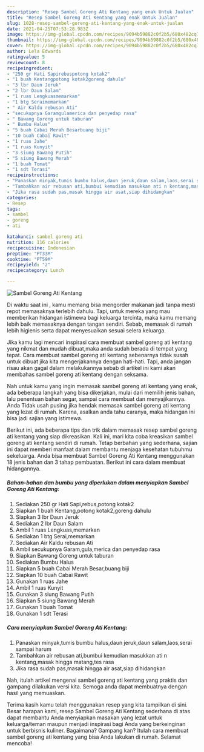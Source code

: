 ```yaml
---
description: "Resep Sambel Goreng Ati Kentang yang enak Untuk Jualan"
title: "Resep Sambel Goreng Ati Kentang yang enak Untuk Jualan"
slug: 1028-resep-sambel-goreng-ati-kentang-yang-enak-untuk-jualan
date: 2021-04-25T07:53:28.983Z
image: https://img-global.cpcdn.com/recipes/9094b59882c0f2b5/680x482cq70/sambel-goreng-ati-kentang-foto-resep-utama.jpg
thumbnail: https://img-global.cpcdn.com/recipes/9094b59882c0f2b5/680x482cq70/sambel-goreng-ati-kentang-foto-resep-utama.jpg
cover: https://img-global.cpcdn.com/recipes/9094b59882c0f2b5/680x482cq70/sambel-goreng-ati-kentang-foto-resep-utama.jpg
author: Lela Edwards
ratingvalue: 5
reviewcount: 8
recipeingredient:
- "250 gr Hati Sapirebuspotong kotak2"
- "1 buah Kentangpotong kotak2goreng dahulu"
- "3 lbr Daun Jeruk"
- "2 lbr Daun Salam"
- "1 ruas Lengkuasmemarkan"
- "1 btg Seraimemarkan"
- " Air Kaldu rebusan Ati"
- "secukupnya Garamgulamerica dan penyedap rasa"
- " Bawang Goreng untuk taburan"
- " Bumbu Halus"
- "5 buah Cabai Merah Besarbuang biji"
- "10 buah Cabai Rawit"
- "1 ruas Jahe"
- "1 ruas Kunyit"
- "3 siung Bawang Putih"
- "5 siung Bawang Merah"
- "1 buah Tomat"
- "1 sdt Terasi"
recipeinstructions:
- "Panaskan minyak,tumis bumbu halus,daun jeruk,daun salam,laos,serai sampai harum"
- "Tambahkan air rebusan ati,bumbui kemudian masukkan ati n kentang,masak hingga matang,tes rasa"
- "Jika rasa sudah pas,masak hingga air asat,siap dihidangkan"
categories:
- Resep
tags:
- sambel
- goreng
- ati

katakunci: sambel goreng ati 
nutrition: 116 calories
recipecuisine: Indonesian
preptime: "PT33M"
cooktime: "PT59M"
recipeyield: "2"
recipecategory: Lunch

---
```



![Sambel Goreng Ati Kentang](https://img-global.cpcdn.com/recipes/9094b59882c0f2b5/680x482cq70/sambel-goreng-ati-kentang-foto-resep-utama.jpg)

Di waktu  saat ini , kamu memang bisa mengorder makanan jadi tanpa mesti repot memasaknya terlebih dahulu. Tapi, untuk mereka yang mau memberikan hidangan istimewa bagi keluarga tercinta, maka kamu memang lebih baik memasaknya dengan tangan sendiri. Sebab, memasak di rumah lebih higienis serta dapat menyesuaikan sesuai selera keluarga.

Jika kamu lagi mencari inspirasi cara membuat sambel goreng ati kentang yang nikmat dan mudah dibuat,maka anda sudah berada di tempat yang tepat. Cara membuat sambel goreng ati kentang  sebenarnya tidak susah untuk dibuat jika kita mengerjakannya dengan hati-hati. Tapi, anda jangan risau akan gagal dalam melakukannya 
sebab di artikel ini kami akan membahas sambel goreng ati kentang dengan seksama.  



Nah untuk kamu yang ingin memasak sambel goreng ati kentang yang enak, ada beberapa langkah yang bisa dikerjakan, mulai dari memilih jenis bahan, lalu penentuan bahan segar, sampai cara membuat dan menyajikannya. Anda Tidak usah pusing jika hendak memasak sambel goreng ati kentang yang lezat di rumah. Karena, asalkan anda  tahu caranya, maka hidangan ini bisa jadi sajian yang istimewa.

Berikut ini, ada beberapa tips dan trik dalam memasak resep sambel goreng ati kentang yang siap dikreasikan. Kali ini, mari kita coba kreasikan sambel goreng ati kentang sendiri di rumah. Tetap berbahan yang sederhana, sajian ini dapat memberi manfaat dalam membantu menjaga kesehatan tubuhmu sekeluarga. Anda bisa membuat Sambel Goreng Ati Kentang menggunakan 18 jenis bahan dan 3 tahap pembuatan. Berikut ini cara dalam membuat hidangannya.

<!--inarticleads1-->

##### Bahan-bahan dan bumbu yang diperlukan dalam menyiapkan Sambel Goreng Ati Kentang:

1. Sediakan 250 gr Hati Sapi,rebus,potong kotak2
1. Siapkan 1 buah Kentang,potong kotak2,goreng dahulu
1. Siapkan 3 lbr Daun Jeruk
1. Sediakan 2 lbr Daun Salam
1. Ambil 1 ruas Lengkuas,memarkan
1. Sediakan 1 btg Serai,memarkan
1. Sediakan  Air Kaldu rebusan Ati
1. Ambil secukupnya Garam,gula,merica dan penyedap rasa
1. Siapkan  Bawang Goreng untuk taburan
1. Sediakan  Bumbu Halus
1. Siapkan 5 buah Cabai Merah Besar,buang biji
1. Siapkan 10 buah Cabai Rawit
1. Gunakan 1 ruas Jahe
1. Ambil 1 ruas Kunyit
1. Gunakan 3 siung Bawang Putih
1. Siapkan 5 siung Bawang Merah
1. Gunakan 1 buah Tomat
1. Gunakan 1 sdt Terasi




<!--inarticleads2-->

##### Cara menyiapkan Sambel Goreng Ati Kentang:

1. Panaskan minyak,tumis bumbu halus,daun jeruk,daun salam,laos,serai sampai harum
1. Tambahkan air rebusan ati,bumbui kemudian masukkan ati n kentang,masak hingga matang,tes rasa
1. Jika rasa sudah pas,masak hingga air asat,siap dihidangkan




Nah, itulah artikel mengenai  sambel goreng ati kentang  yang praktis dan gampang dilakukan versi kita. Semoga anda dapat membuatnya dengan hasil yang memuaskan. 

Terima kasih kamu telah menggunakan resep yang kita tampilkan di sini. Besar harapan kami, resep  Sambel Goreng Ati Kentang sederhana di atas dapat membantu Anda menyiapkan masakan yang lezat untuk keluarga/teman maupun menjadi inspirasi bagi Anda yang berkeinginan untuk berbisnis kuliner. Bagaimana? Gampang kan? Itulah cara membuat sambel goreng ati kentang yang bisa Anda lakukan di rumah. Selamat mencoba!

